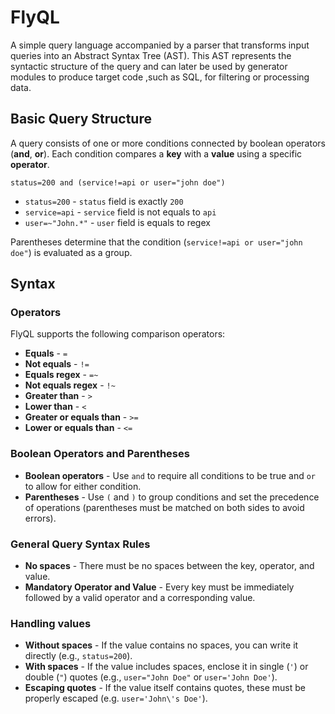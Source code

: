 # FlyQL

A simple query language accompanied by a parser that transforms input queries into an Abstract Syntax Tree (AST). This AST represents the syntactic structure of the query and can later be used by generator modules to produce target code ,such as SQL, for filtering or processing data.

## Basic Query Structure

A query consists of one or more conditions connected by boolean operators (**and**, **or**). Each condition compares a **key** with a **value** using a specific **operator**.

```(flyql)
status=200 and (service!=api or user="john doe")
```
- `status=200` - `status` field is exactly `200`
- `service=api` - `service` field is not equals to `api`
- `user=~"John.*"` - `user` field is equals to regex

Parentheses determine that the condition (`service!=api or user="john doe"`) is evaluated as a group.

## Syntax

### Operators

FlyQL supports the following comparison operators:

- **Equals** - `=`
- **Not equals** - `!=`
- **Equals regex** - `=~`
- **Not equals regex** - `!~`
- **Greater than** - `>`
- **Lower than** - `<`
- **Greater or equals than** - `>=`
- **Lower or equals than** - `<=`

### Boolean Operators and Parentheses
- **Boolean operators** - Use `and` to require all conditions to be true and `or` to allow for either condition.
- **Parentheses** - Use `(` and `)` to group conditions and set the precedence of operations (parentheses must be matched on both sides to avoid errors).

### General Query Syntax Rules
- **No spaces** - There must be no spaces between the key, operator, and value.
- **Mandatory Operator and Value** - Every key must be immediately followed by a valid operator and a corresponding value.

### Handling values
- **Without spaces** - If the value contains no spaces, you can write it directly (e.g., `status=200`).
- **With spaces** - If the value includes spaces, enclose it in single (`'`) or double (`"`) quotes (e.g., `user="John Doe"` or `user='John Doe'`).
- **Escaping quotes** - If the value itself contains quotes, these must be properly escaped (e.g. `user='John\'s Doe'`).
